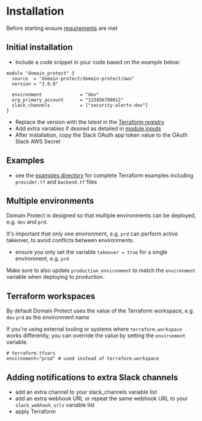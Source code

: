 # Installation

Before starting ensure [requirements](requirements.md) are met

## Initial installation

* Include a code snippet in your code based on the example below:

```
module "domain_protect" {
  source  = "domain-protect/domain-protect/aws"
  version = "3.0.0"

  environment              = "dev"
  org_primary_account      = "123456789012"
  slack_channels           = ["security-alerts-dev"]
}
```
* Replace the version with the latest in the [Terraform registry](https://registry.terraform.io/modules/domain-protect/domain-protect/aws/latest)
* Add extra variables if desired as detailed in [module inputs](https://registry.terraform.io/modules/domain-protect/domain-protect/aws/latest?tab=inputs)
* After installation, copy the Slack OAuth app token value to the OAuth Slack AWS Secret

## Examples

* see the [examples directory](https://github.com/domain-protect/terraform-aws-domain-protect/tree/main/examples) for complete Terraform examples including `provider.tf` and `backend.tf` files

## Multiple environments
Domain Protect is designed so that multiple environments can be deployed, e.g. `dev` and `prd`.

It's important that only one environment, e.g. `prd` can perform active takeover, to avoid conflicts between environments.

* ensure you only set the variable `takeover = true` for a single environment, e.g. `prd`

Make sure to also update `production_environment` to match the `environment` variable when deploying to production.

## Terraform workspaces

By default Domain Protect uses the value of the Terraform workspace, e.g. `dev` `prd` as the environment name

If you're using external tooling or systems where `terraform.workspace` works differently, you can override the value by setting the `environment` variable.

```hcl
# terraform.tfvars
environment="prod" # used instead of terraform.workspace
```

## Adding notifications to extra Slack channels

* add an extra channel to your slack_channels variable list
* add an extra webhook URL or repeat the same webhook URL to your `slack_webhook_urls` variable list
* apply Terraform
